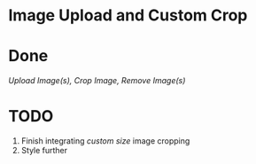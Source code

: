 # Image Upload and Custom Crop

# Done
*Upload Image(s), Crop Image, Remove Image(s)*

# TODO 
1. Finish integrating *custom size* image cropping
2. Style further

